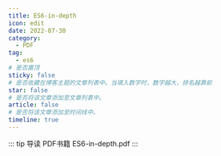 ```yaml
---
title: ES6-in-depth
icon: edit
date: 2022-07-30
category:
  - PDF
tag:
  - es6
# 是否置顶
sticky: false
# 是否收藏在博客主题的文章列表中。当填入数字时，数字越大，排名越靠前
star: false
# 是否将该文章添加至文章列表中。
article: false
# 是否将该文章添加至时间线中。
timeline: true
---
```

::: tip 导读
PDF书籍 ES6-in-depth.pdf
:::
<!-- more -->


<!-- <PDF url="https://vuepress-theme-hope.github.io/v2/components/sample.pdf#page=1&toolbar=1&zoom=100" /> -->
<PDF url="https://public-1310720021.cos.ap-shanghai.myqcloud.com/blog-file/ES6-in-depth.pdf" :toolbar="false" />